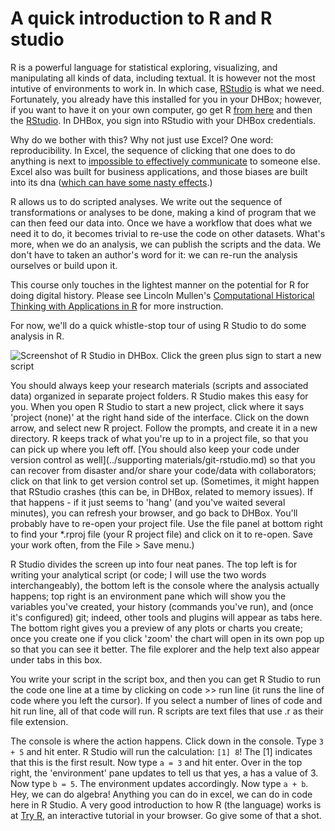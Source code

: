 
# A quick introduction to R and R studio

R is a powerful language for statistical exploring, visualizing, and manipulating all kinds of data, including textual. It is however not the most intutive of environments to work in. In which case, [RStudio](http://www.rstudio.com/products/RStudio/) is what we need. Fortunately, you already have this installed for you in your DHBox; however, if you want to have it on your own computer, go get R [from here](http://cran.rstudio.com/) and then the [RStudio](http://www.rstudio.com/products/RStudio/). In DHBox, you sign into RStudio with your DHBox credentials.

Why do we bother with this? Why not just use Excel? One word: reproducibility. In Excel, the sequence of clicking that one does to do anything is next to [impossible to effectively communicate](https://www.practicereproducibleresearch.org/case-studies/benmarwick.html) to someone else. Excel also was built for business applications, and those biases are built into its dna ([which can have some nasty effects](http://www.bionews.org.uk/page_695210.asp).)

R allows us to do scripted analyses. We write out the sequence of transformations or analyses to be done, making a kind of program that we can then feed our data into. Once we have a workflow that does what we need it to do, it becomes trivial to re-use the code on other datasets. What's more, when we do an analysis, we can publish the scripts and the data. We don't have to taken an author's word for it: we can re-run the analysis ourselves or build upon it.

This course only touches in the lightest manner on the potential for R for doing digital history. Please see Lincoln Mullen's [Computational Historical Thinking with Applications in R](http://dh-r.lincolnmullen.com/) for more instruction.

For now, we'll do a quick whistle-stop tour of using R Studio to do some analysis in R.

![Screenshot of R Studio in DHBox. Click the green plus sign to start a new script](https://i.imgur.com/4Egckof.png)

You should always keep your research materials (scripts and associated data) organized in separate project folders. R Studio makes this easy for you. When you open R Studio to start a new project, click where it says 'project (none)' at the right hand side of the interface. Click on the down arrow, and select new R project. Follow the prompts, and create it in a new directory. R keeps track of what you're up to in a project file, so that you can pick up where you left off. [You should also keep your code under version control as well](../supporting materials/git-rstudio.md) so that you can recover from disaster and/or share your code/data with collaborators; click on that link to get version control set up. (Sometimes, it might happen that RStudio crashes (this can be, in DHBox, related to memory issues). If that happens - if it just seems to 'hang' (and you've waited several minutes), you can refresh your browser, and go back to DHBox. You'll probably have to re-open your project file. Use the file panel at bottom right to find your \*.rproj file (your R project file) and click on it to re-open. Save your work often, from the File > Save menu.)

R Studio divides the screen up into four neat panes. The top left is for writing your analytical script (or code; I will use the two words interchangeably), the bottom left is the console where the analysis actually happens; top right is an environment pane which will show you the variables you've created, your history (commands you've run), and (once it's configured) git; indeed, other tools and plugins will appear as tabs here. The bottom right gives you a preview of any plots or charts you create; once you create one if you click 'zoom' the chart will open in its own pop up so that you can see it better. The file explorer and the help text also appear under tabs in this box.

You write your script in the script box, and then you can get R Studio to run the code one line at a time by clicking on code >> run line (it runs the line of code where you left the cursor). If you select a number of lines of code and hit run line, all of that code will run. R scripts are text files that use .r as their file extension.

The console is where the action happens. Click down in the console. Type `3 + 5` and hit enter. R Studio will run the calculation: `[1] 8`! The [1] indicates that this is the first result. Now type `a = 3` and hit enter. Over in the top right, the 'environment' pane updates to tell us that yes, a has a value of 3. Now type `b = 5`. The environment updates accordingly. Now type `a + b`. Hey, we can do algebra! Anything you can do in excel, we can do in code here in R Studio. A very good introduction to how R (the language) works is at [Try R](http://tryr.codeschool.com/), an interactive tutorial in your browser. Go give some of that a shot.
